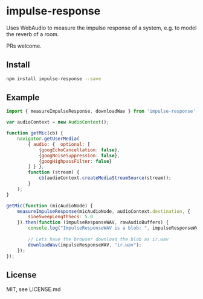 # impulse-response

Uses WebAudio to measure the impulse response of a system, e.g. to model the reverb of a room.

PRs welcome.

## Install

```sh
npm install impulse-response --save
```

## Example

```js
import { measureImpulseResponse, downloadWav } from 'impulse-response';

var audioContext = new AudioContext();

function getMic(cb) {
    navigator.getUserMedia(
        { audio: {  optional: [
            {googEchoCancellation: false},
            {googNoiseSuppression: false}, 
            {googHighpassFilter: false}  
        ] } },
        function (stream) {
            cb(audioContext.createMediaStreamSource(stream));
        }
    );    
}

getMic(function (micAudioNode) {
    measureImpulseResponse(micAudioNode, audioContext.destination, {
        sineSweepLengthSecs: 5.0
    }).then(function (impulseResponseWAV, rawAudioBuffers) {
        console.log("ImpulseResponseWAV is a blob: ", impulseResponseWAV);
        
        // Lets have the browser download the blob as ir.wav
        downloadWav(impulseResponseWAV, "ir.wav");
    });
});

```

## License

MIT, see LICENSE.md
